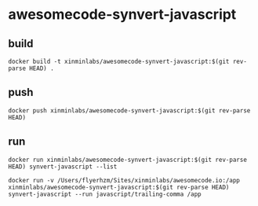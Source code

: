 # awesomecode-synvert-javascript

## build

```
docker build -t xinminlabs/awesomecode-synvert-javascript:$(git rev-parse HEAD) .
```

## push

```
docker push xinminlabs/awesomecode-synvert-javascript:$(git rev-parse HEAD)
```

## run

```
docker run xinminlabs/awesomecode-synvert-javascript:$(git rev-parse HEAD) synvert-javascript --list

docker run -v /Users/flyerhzm/Sites/xinminlabs/awesomecode.io:/app xinminlabs/awesomecode-synvert-javascript:$(git rev-parse HEAD) synvert-javascript --run javascript/trailing-comma /app
```

